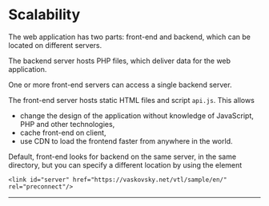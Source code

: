 # Scalability

The web application has two parts: front-end and backend,
which can be located on different servers.

The backend server hosts PHP files,
which deliver data for the web application.

One or more front-end servers can access a single backend server.

The front-end server hosts static HTML files and script `api.js`.
This allows
* change the design of the application without knowledge of JavaScript, PHP and other technologies,
* cache front-end on client,
* use CDN to load the frontend faster from anywhere in the world.

Default, front-end looks for backend on the same server, in the same directory,
but you can specify a different location by using the element

```
<link id="server" href="https://vaskovsky.net/vtl/sample/en/" rel="preconnect"/>
```
________________________________________________________________________________
